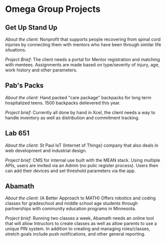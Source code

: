 Omega Group Projects
===

Get Up Stand Up
---
*About the client*: Nonprofit that supports people recovering from spinal cord injuries by connecting them with mentors who have been through similar life situations. 

*Project Brief*: The client needs a portal for Mentor registration and matching with mentees. Assignments are made based on type/severity of injury, age, work history and other parameters. 

Pab's Packs
---
*About the client*: Hand packed "care package" backpacks for long term hospitalized teens. 1500 backpacks delievered this year. 

*Project brief*: Currently all done by hand in Xcel, the client needs a way to handle inventory as well as distribution and commitment tracking.

Lab 651
---
*About the client*: St Paul IoT (Internet of Things) company that also deals in web development and industrial design. 

*Project brief*: CMS for internal use built with the MEAN stack. Using multiple APIs, users are invited via an Admin (no pulic register process). Users then can add their devices and set threshold parameters via the app.   

Abamath
---
*About the client*: (A Better Approach to MATH) Offers robotics and coding classes for gradeschool and middle school age students through partnerships with community education programs in Minnesota.

*Project brief*: Running two classes a week, Abamath needs an online tool that will allow Intructors to create classes as well as allow parents to use a unique PIN system. In addition to creating and managing roles/classes, stretch goals include push notifications, and other general reporting.